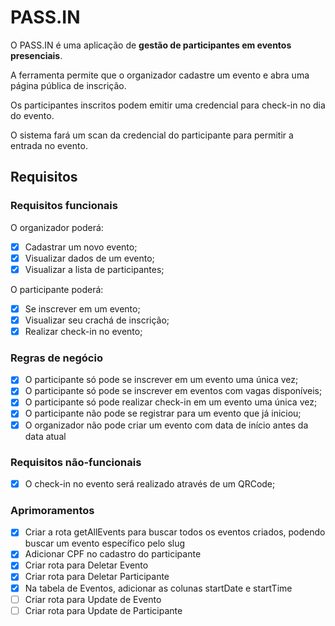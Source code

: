 # PASS.IN

O PASS.IN é uma aplicação de **gestão de participantes em eventos presenciais**. 

A ferramenta permite que o organizador cadastre um evento e abra uma página pública de inscrição.

Os participantes inscritos podem emitir uma credencial para check-in no dia do evento.

O sistema fará um scan da credencial do participante para permitir a entrada no evento.

## Requisitos

### Requisitos funcionais

O organizador poderá:
- [X] Cadastrar um novo evento;
- [X] Visualizar dados de um evento;
- [X] Visualizar a lista de participantes; 

O participante poderá:
- [X] Se inscrever em um evento;
- [X] Visualizar seu crachá de inscrição;
- [X] Realizar check-in no evento;

### Regras de negócio

- [X] O participante só pode se inscrever em um evento uma única vez;
- [X] O participante só pode se inscrever em eventos com vagas disponíveis;
- [X] O participante só pode realizar check-in em um evento uma única vez;
- [X] O participante não pode se registrar para um evento que já iniciou;
- [X] O organizador não pode criar um evento com data de início antes da data atual

### Requisitos não-funcionais

- [X] O check-in no evento será realizado através de um QRCode;

### Aprimoramentos

- [X] Criar a rota getAllEvents para buscar todos os eventos criados, podendo buscar um evento específico pelo slug
- [X] Adicionar CPF no cadastro do participante
- [X] Criar rota para Deletar Evento
- [X] Criar rota para Deletar Participante
- [X] Na tabela de Eventos, adicionar as colunas startDate e startTime
- [ ] Criar rota para Update de Evento
- [ ] Criar rota para Update de Participante
